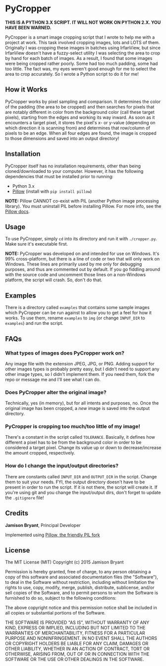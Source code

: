 # PyCropper

**THIS IS A PYTHON 3.X SCRIPT. IT WILL NOT WORK ON PYTHON 2.X. YOU HAVE BEEN WARNED.**

PyCropper is a smart image cropping script that I wrote to help me with a project at work. This task involved cropping
images, lots and LOTS of them. Originally I was cropping these images in batches using IrfanView, but since IrfanView
doesn't have a fuzzy-select utility I was selecting the area to crop by hand for each batch of images. As a result, I
found that some images were being cropped rather poorly. Some had too much padding, some had too little. The fact was, 
my eyes weren't good enough for me to select the area to crop accurately. So I wrote a Python script to do it for me!

## How it Works
PyCropper works by pixel sampling and comparison. It determines the color of the padding (the area to be cropped) and 
then searches for pixels that are notably different in color from the background color (call these target pixels), 
starting from the edges and working its way inward. As soon as it encounters a target pixel, it stores the pixel's x-
or y-value (depending on which direction it is scanning from) and determines that row/column of pixels to be an edge.
When all four edges are found, the image is cropped to those dimensions and saved into an output directory!

## Installation
PyCropper itself has no installation requirements, other than being cloned/downloaded to your computer. However, it
has the following dependencies that must be installed prior to running:

* Python 3.x
* [Pillow](https://python-pillow.github.io) (install with `pip install pillow`)

**NOTE:** Pillow CANNOT co-exist with PIL (another Python image processing library). You must uninstall PIL before 
installing Pillow. For more info, see the [Pillow docs](http://pillow.readthedocs.org/en/3.0.x/installation.html).

## Usage
To use PyCropper, simply `cd` into its directory and run it with `./cropper.py`. Make sure it's executable first.

**NOTE:** PyCropper was developed on and intended for use on Windows. It's 99% cross-platform, but there is a line of
code or two that will only work on Windows. These lines are primarily used by me only for debugging purposes, and thus
are commented out by default. If you go fiddling around with the source code and uncomment those lines on a non-Windows 
platform, the script will crash. So, don't do that.

## Examples
There is a directory called `examples` that contains some sample images which PyCropper can be run against to allow you 
to get a feel for how it works. To use them, rename `examples` to `img` (or change `INPUT_DIR` to `examples`) and run 
the script.

## FAQs
### What types of images does PyCropper work on?
Any image file with the extension JPEG, JPG, or PNG. Adding support for other images types is probably pretty easy, but 
I didn't need to support any other image types, so I didn't implement them. If you need them, fork the repo or message
me and I'll see what I can do.

### Does PyCropper alter the original image?
Technically, yes (in memory), but for all intents and purposes, no. Once the original image has been cropped, a *new* 
image is saved into the output directory.

### PyCropper is cropping too much/too little of my image!
There's a constant in the script called `TOLERANCE`. Basically, it defines how different a pixel has to be from the 
background color in order to be considered a target pixel. Change its value up or down to decrease/increase the amount 
cropped, respectively.

### How do I change the input/output directories?
There are constants called `INPUT_DIR` and `OUTPUT_DIR` in the script. Change them to suit your needs. FYI, the output
directory doesn't have to be present in order to run the script. If it is not there, the script will create it. If 
you're using git and you change the input/output dirs, don't forget to update the `.gitignore` file!

## Credits
**Jamison Bryant**, Principal Developer

Implemented using [Pillow, the friendly PIL fork](https://python-pillow.github.io)

## License
The MIT License (MIT)
Copyright (c) 2015 Jamison Bryant

Permission is hereby granted, free of charge, to any person obtaining a copy of this software and associated 
documentation files (the "Software"), to deal in the Software without restriction, including without limitation the 
rights to use, copy, modify, merge, publish, distribute, sublicense, and/or sell copies of the Software, and to permit 
persons to whom the Software is furnished to do so, subject to the following conditions:

The above copyright notice and this permission notice shall be included in all copies or substantial portions of the 
Software.

THE SOFTWARE IS PROVIDED "AS IS", WITHOUT WARRANTY OF ANY KIND, EXPRESS OR IMPLIED, INCLUDING BUT NOT LIMITED TO THE 
WARRANTIES OF MERCHANTABILITY, FITNESS FOR A PARTICULAR PURPOSE AND NONINFRINGEMENT. IN NO EVENT SHALL THE AUTHORS OR 
COPYRIGHT HOLDERS BE LIABLE FOR ANY CLAIM, DAMAGES OR OTHER LIABILITY, WHETHER IN AN ACTION OF CONTRACT, TORT OR 
OTHERWISE, ARISING FROM, OUT OF OR IN CONNECTION WITH THE SOFTWARE OR THE USE OR OTHER DEALINGS IN THE SOFTWARE.




 